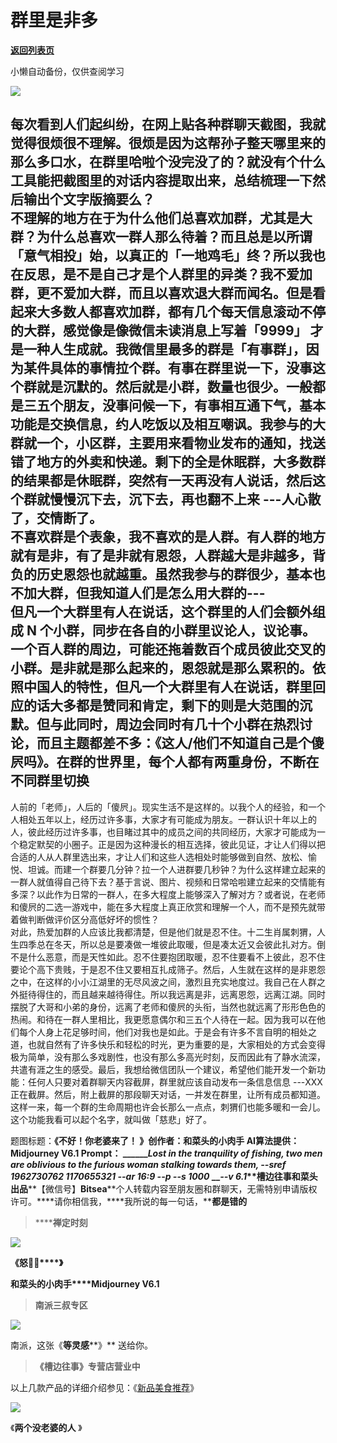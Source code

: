 # 群里是非多

[**返回列表页**](/gzh/槽边往事)

小懒自动备份，仅供查阅学习

![](https://mmbiz.qpic.cn/mmbiz_jpg/Ia6gU9JNtkpAibjcQgVlrgoicfXmoLCwrNlwghNIWvzPXF82CzaOGXMWUqLHWR3M8j2pzE7xiagMG82vwib09Ff8gA/640?wx_fmt=jpeg&from;=appmsg)

每次看到人们起纠纷，在网上贴各种群聊天截图，我就觉得很烦很不理解。很烦是因为这帮孙子整天哪里来的那么多口水，在群里哈啦个没完没了的？就没有个什么工具能把截图里的对话内容提取出来，总结梳理一下然后输出个文字版摘要么？  
不理解的地方在于为什么他们总喜欢加群，尤其是大群？为什么总喜欢一群人那么待着？而且总是以所谓「意气相投」始，以真正的「一地鸡毛」终？所以我也在反思，是不是自己才是个人群里的异类？我不爱加群，更不爱加大群，而且以喜欢退大群而闻名。但是看起来大多数人都喜欢加群，都有几个每天信息滚动不停的大群，感觉像是像微信未读消息上写着「9999」
才是一种人生成就。我微信里最多的群是「有事群」，因为某件具体的事情拉个群。有事在群里说一下，没事这个群就是沉默的。然后就是小群，数量也很少。一般都是三五个朋友，没事问候一下，有事相互通下气，基本功能是交换信息，约人吃饭以及相互嘲讽。我参与的大群就一个，小区群，主要用来看物业发布的通知，找送错了地方的外卖和快递。剩下的全是休眠群，大多数群的结果都是休眠群，突然有一天再没有人说话，然后这个群就慢慢沉下去，沉下去，再也翻不上来
---人心散了，交情断了。  
不喜欢群是个表象，我不喜欢的是人群。有人群的地方就有是非，有了是非就有恩怨，人群越大是非越多，背负的历史恩怨也就越重。虽然我参与的群很少，基本也不加大群，但我知道人们是怎么用大群的---  
但凡一个大群里有人在说话，这个群里的人们会额外组成 N
个小群，同步在各自的小群里议论人，议论事。一个百人群的周边，可能还拖着数百个成员彼此交叉的小群。是非就是那么起来的，恩怨就是那么累积的。依照中国人的特性，但凡一个大群里有人在说话，群里回应的话大多都是赞同和肯定，剩下的则是大范围的沉默。但与此同时，周边会同时有几十个小群在热烈讨论，而且主题都差不多：《这人/他们不知道自己是个傻屄吗》。在群的世界里，每个人都有两重身份，不断在不同群里切换
---
人前的「老师」，人后的「傻屄」。现实生活不是这样的。以我个人的经验，和一个人相处五年以上，经历过许多事，大家才有可能成为朋友。一群认识十年以上的人，彼此经历过许多事，也目睹过其中的成员之间的共同经历，大家才可能成为一个稳定默契的小圈子。正是因为这种漫长的相互选择，彼此见证，才让人们得以把合适的人从人群里选出来，才让人们和这些人选相处时能够做到自然、放松、愉悦、坦诚。而建一个群要几分钟？拉一个人进群要几秒钟？为什么这样建立起来的一群人就值得自己待下去？基于言说、图片、视频和日常哈啦建立起来的交情能有多深？以此作为日常的一群人，在多大程度上能够深入了解对方？或者说，在老师和傻屄的二选一游戏中，能在多大程度上真正欣赏和理解一个人，而不是预先就带着做判断做评价区分高低好坏的惯性？  
对此，热爱加群的人应该比我都清楚，但是他们就是忍不住。十二生肖属刺猬，人生四季总在冬天，所以总是要凑做一堆彼此取暖，但是凑太近又会彼此扎对方。倒不是什么恶意，而是天性如此。忍不住要抱团取暖，忍不住要看不上彼此，忍不住要论个高下贵贱，于是忍不住又要相互扎成筛子。然后，人生就在这样的是非恩怨之中，在这样的小小江湖里的无尽风波之间，激烈且充实地度过。我自己在人群之外挺待得住的，而且越来越待得住。所以我远离是非，远离恩怨，远离江湖。同时摆脱了大哥和小弟的身份，远离了老师和傻屄的头衔，当然也就远离了形形色色的热闹。和待在一群人里相比，我更愿意偶尔和三五个人待在一起。因为我可以在他们每个人身上花足够时间，他们对我也是如此。于是会有许多不言自明的相处之道，也就自然有了许多快乐和轻松的时光，更为重要的是，大家相处的方式会变得极为简单，没有那么多戏剧性，也没有那么多高光时刻，反而因此有了静水流深，共遣有涯之生的感受。最后，我想给微信团队一个建议，希望他们能开发一个新功能：任何人只要对着群聊天内容截屏，群里就应该自动发布一条信息信息
---XXX
正在截屏。然后，附上截屏的那段聊天对话，一并发在群里，让所有成员都知道。这样一来，每一个群的生命周期也许会长那么一点点，刺猬们也能多暖和一会儿。这个功能我看可以起个名字，就叫做「慈悲」好了。  
  
题图标题：**《不好！你老婆来了！ 》******创作者：**和菜头的小肉手** AI算法提供：**Midjourney V6.1** Prompt：
_________Lost in the tranquility of fishing, two men are oblivious to the
furious woman stalking towards them, --sref 1962730762 1170655321 --ar 16:9
--p --s 1000___ ___\--v 6.1_**槽边往事****和菜头
出品******【微信号】****Bitsea******个人转载内容至朋友圈和群聊天，无需特别申请版权许可。****请你相信我，****我所说的每一句话，****都是错的**

> ******禅定时刻**

![](https://mmbiz.qpic.cn/mmbiz_jpg/Ia6gU9JNtkpAibjcQgVlrgoicfXmoLCwrNltwkgFzqQBXKlibS458LicsIbUtx7LichgrIdddTx3D9HQed9E6OEVH3Q/640?wx_fmt=jpeg&from;=appmsg)

**《怒💢💢****》**

**和菜头的小肉手****Midjourney V6.1**

> **南派三叔专区**

![](https://mmbiz.qpic.cn/mmbiz_jpg/Ia6gU9JNtkpAibjcQgVlrgoicfXmoLCwrN4AHlXqXicUSuicxSoib1RTZy01qhtcqgosE5agFQibwjk7pAGdicdNNWf5g/640?wx_fmt=jpeg&from;=appmsg)

南派，这张《**等灵感****》** 送给你。

> **《槽边往事》专营店营业中**

以上几款产品的详细介绍参见：《[新品美食推荐](https://mp.weixin.qq.com/s?__biz=MjM5MjAzODU2MA==&mid=2652801681&idx=1&sn=14620ec952928e23d02fc38dcf3acdeb&scene=21#wechat_redirect)》

![](https://mmbiz.qpic.cn/mmbiz_jpg/Ia6gU9JNtkpAibjcQgVlrgoicfXmoLCwrNyGUZ2QnbFu4XzlBbD9uygGAOdDmIy3DytjLQ9sPkVkTYosA7CAiagKA/640?wx_fmt=jpeg&from;=appmsg)

《**两个没老婆的人** 》


